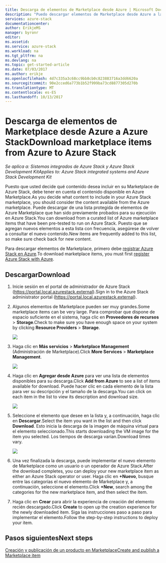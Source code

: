 ```yaml
---
title: Descarga de elementos de Marketplace desde Azure | Microsoft Docs
description: "Puedo descargar elementos de Marketplace desde Azure a la implementación de Azure Stack."
services: azure-stack
documentationcenter: 
author: ErikjeMS
manager: byronr
editor: 
ms.assetid: 
ms.service: azure-stack
ms.workload: na
ms.tgt_pltfrm: na
ms.devlang: na
ms.topic: get-started-article
ms.date: 07/03/2017
ms.author: erikje
ms.openlocfilehash: 4d7c335a3c68cc9bb8cb0c823883716a3dd6620a
ms.sourcegitcommit: 90e2cced6a773b1b52f999ba73cd8877305d270b
ms.translationtype: MT
ms.contentlocale: es-ES
ms.lasthandoff: 10/13/2017
---
```

# <a name="download-marketplace-items-from-azure-to-azure-stack"></a><span data-ttu-id="3f8b3-103">Descarga de elementos de Marketplace desde Azure a Azure Stack</span><span class="sxs-lookup"><span data-stu-id="3f8b3-103">Download marketplace items from Azure to Azure Stack</span></span>

<span data-ttu-id="3f8b3-104">*Se aplica a: Sistemas integrados de Azure Stack y Azure Stack Development Kit*</span><span class="sxs-lookup"><span data-stu-id="3f8b3-104">*Applies to: Azure Stack integrated systems and Azure Stack Development Kit*</span></span>

<span data-ttu-id="3f8b3-105">Puesto que usted decide qué contenido desea incluir en su Marketplace de Azure Stack, debe tener en cuenta el contenido disponible en Azure Marketplace.</span><span class="sxs-lookup"><span data-stu-id="3f8b3-105">As you decide what content to include in your Azure Stack marketplace, you should consider the content available from the Azure marketplace.</span></span> <span data-ttu-id="3f8b3-106">Puede descargar de una lista protegida de elementos de Azure Marketplace que han sido previamente probados para su ejecución en Azure Stack.</span><span class="sxs-lookup"><span data-stu-id="3f8b3-106">You can download from a curated list of Azure marketplace items that have been pre-tested to run on Azure Stack.</span></span> <span data-ttu-id="3f8b3-107">Puesto que se agregan nuevos elementos a esta lista con frecuencia, asegúrese de volver a consultar el nuevo contenido.</span><span class="sxs-lookup"><span data-stu-id="3f8b3-107">New items are frequently added to this list, so make sure check back for new content.</span></span>

<span data-ttu-id="3f8b3-108">Para descargar elementos de Marketplace, primero debe [registrar Azure Stack en Azure](azure-stack-register.md).</span><span class="sxs-lookup"><span data-stu-id="3f8b3-108">To download marketplace items, you must first [register Azure Stack with Azure](azure-stack-register.md).</span></span> 

## <a name="download"></a><span data-ttu-id="3f8b3-109">Descargar</span><span class="sxs-lookup"><span data-stu-id="3f8b3-109">Download</span></span>
1. <span data-ttu-id="3f8b3-110">Inicie sesión en el portal de administrador de Azure Stack (https://portal.local.azurestack.external).</span><span class="sxs-lookup"><span data-stu-id="3f8b3-110">Sign in to the Azure Stack administrator portal (https://portal.local.azurestack.external).</span></span>
2. <span data-ttu-id="3f8b3-111">Algunos elementos de Marketplace pueden ser muy grandes.</span><span class="sxs-lookup"><span data-stu-id="3f8b3-111">Some marketplace items can be very large.</span></span>  <span data-ttu-id="3f8b3-112">Para comprobar que dispone de espacio suficiente en el sistema, haga clic en **Proveedores de recursos** > **Storage**.</span><span class="sxs-lookup"><span data-stu-id="3f8b3-112">Check to make sure you have enough space on your system by clicking **Resource Providers** > **Storage**.</span></span>

    ![](media/azure-stack-download-azure-marketplace-item/image01.png)

3. <span data-ttu-id="3f8b3-113">Haga clic en **Más servicios** > **Marketplace Management** (Administración de Marketplace).</span><span class="sxs-lookup"><span data-stu-id="3f8b3-113">Click **More Services** > **Marketplace Management**.</span></span>

    ![](media/azure-stack-download-azure-marketplace-item/image02.png)

4. <span data-ttu-id="3f8b3-114">Haga clic en **Agregar desde Azure** para ver una lista de elementos disponibles para su descarga.</span><span class="sxs-lookup"><span data-stu-id="3f8b3-114">Click **Add from Azure** to see a list of items available for download.</span></span> <span data-ttu-id="3f8b3-115">Puede hacer clic en cada elemento de la lista para ver su descripción y el tamaño de la descarga.</span><span class="sxs-lookup"><span data-stu-id="3f8b3-115">You can click on each item in the list to view its description and download size.</span></span>

    ![](media/azure-stack-download-azure-marketplace-item/image03.png)

5. <span data-ttu-id="3f8b3-116">Seleccione el elemento que desee en la lista y, a continuación, haga clic en **Descargar**.</span><span class="sxs-lookup"><span data-stu-id="3f8b3-116">Select the item you want in the list and then click **Download**.</span></span> <span data-ttu-id="3f8b3-117">Esto inicia la descarga de la imagen de máquina virtual para el elemento seleccionado.</span><span class="sxs-lookup"><span data-stu-id="3f8b3-117">This starts downloading the VM image for the item you selected.</span></span> <span data-ttu-id="3f8b3-118">Los tiempos de descarga varían.</span><span class="sxs-lookup"><span data-stu-id="3f8b3-118">Download times vary.</span></span>

    ![](media/azure-stack-download-azure-marketplace-item/image04.png)

6. <span data-ttu-id="3f8b3-119">Una vez finalizada la descarga, puede implementar el nuevo elemento de Marketplace como un usuario o un operador de Azure Stack.</span><span class="sxs-lookup"><span data-stu-id="3f8b3-119">After the download completes, you can deploy your new marketplace item as either an Azure Stack operator or user.</span></span> <span data-ttu-id="3f8b3-120">Haga clic en **+Nuevo**, busque entre las categorías el nuevo elemento de Marketplace y, a continuación, seleccione el elemento.</span><span class="sxs-lookup"><span data-stu-id="3f8b3-120">Click **+New**, search among the categories for the new marketplace item, and then select the item.</span></span>
7. <span data-ttu-id="3f8b3-121">Haga clic en **Crear** para abrir la experiencia de creación del elemento recién descargado.</span><span class="sxs-lookup"><span data-stu-id="3f8b3-121">Click **Create** to open up the creation experience for the newly downloaded item.</span></span> <span data-ttu-id="3f8b3-122">Siga las instrucciones paso a paso para implementar el elemento.</span><span class="sxs-lookup"><span data-stu-id="3f8b3-122">Follow the step-by-step instructions to deploy your item.</span></span>

## <a name="next-steps"></a><span data-ttu-id="3f8b3-123">Pasos siguientes</span><span class="sxs-lookup"><span data-stu-id="3f8b3-123">Next steps</span></span>

[<span data-ttu-id="3f8b3-124">Creación y publicación de un producto en Marketplace</span><span class="sxs-lookup"><span data-stu-id="3f8b3-124">Create and publish a Marketplace item</span></span>](azure-stack-create-and-publish-marketplace-item.md)

